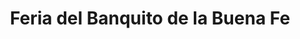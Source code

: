 ---
title: "Feria del Banquito de la Buena Fe"
url: /carmen-de-patagones/feria-del-banquito-de-la-buena-fe/
shop: frutería
---